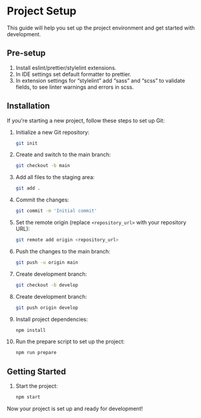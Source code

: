 # Project Setup

This guide will help you set up the project environment and get started with development.

## Pre-setup

1. Install eslint/prettier/stylelint extensions.
2. In IDE settings set default formatter to prettier.
3. In extension settings for “stylelint” add “sass” and “scss” to validate fields, to see linter warnings and errors in scss.

## Installation

If you're starting a new project, follow these steps to set up Git:

1. Initialize a new Git repository:

    ```bash
    git init
    ```

2. Create and switch to the main branch:

    ```bash
    git checkout -b main
    ```

3. Add all files to the staging area:

    ```bash
    git add .
    ```

4. Commit the changes:

    ```bash
    git commit -m 'Initial commit'
    ```

5. Set the remote origin (replace `<repository_url>` with your repository URL):

    ```bash
    git remote add origin <repository_url>
    ```

6. Push the changes to the main branch:

    ```bash
    git push -u origin main
    ```

7. Create development branch:

    ```bash
    git checkout -b develop
    ```

7. Create development branch:

    ```bash
    git push origin develop
    ```

8. Install project dependencies:

    ```bash
    npm install
    ```

9. Run the prepare script to set up the project:

    ```bash
    npm run prepare
    ```

## Getting Started

1. Start the project:

    ```bash
    npm start
    ```

Now your project is set up and ready for development!

